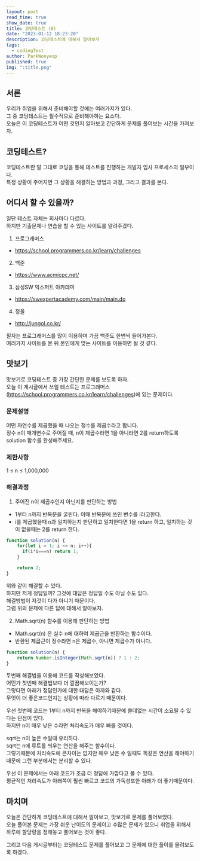 ```yaml
---
layout: post
read_time: true
show_date: true
title: 코딩테스트 (0)
date: "2023-01-12 18:23:20"
description: 코딩테스트에 대해서 알아보자
tags:
  - codingTest
author: ParkWonyeop
published: true
img: ":title.png"
---
```

## 서론

우리가 취업을 위해서 준비해야할 것에는 여러가지가 있다.  
그 중 코딩테스트는 필수적으로 준비해야하는 요소다.  
오늘은 이 코딩테스트가 어떤 것인지 알아보고 간단하게 문제를 풀어보는 시간을 가져보자.  

## 코딩테스트?

코딩테스트란 말 그대로 코딩을 통해 테스트를 진행하는 개발자 입사 프로세스의 일부이다.  
특정 상황이 주어지면 그 상황을 해결하는 방법과 과정, 그리고 결과를 본다.  

## 어디서 할 수 있을까?

일단 테스트 자체는 회사마다 다르다.  
하지만 기출문제나 연습을 할 수 있는 사이트를 알려주겠다.  

1. 프로그래머스  
- https://school.programmers.co.kr/learn/challenges  

2. 백준
- https://www.acmicpc.net/  

3. 삼성SW 익스퍼트 아카데미
- https://swexpertacademy.com/main/main.do  

4. 정올
- http://jungol.co.kr/  

필자는 프로그래머스를 많이 이용하며 가끔 백준도 한번씩 들어가본다.  
여러가지 사이트를 본 뒤 본인에게 맞는 사이트를 이용하면 될 것 같다.  

## 맛보기

맛보기로 코딩테스트 중 가장 간단한 문제를 보도록 하자.  
오늘 이 게시글에서 쓰일 테스트는 프로그래머스(https://school.programmers.co.kr/learn/challenges)에 있는 문제이다.  

### 문제설명

어떤 자연수를 제곱했을 때 나오는 정수를 제곱수라고 합니다.  
정수 n이 매개변수로 주어질 때, n이 제곱수라면 1을 아니라면 2를 return하도록 solution 함수를 완성해주세요.  

### 제한사항

1 ≤ n ≤ 1,000,000

### 해결과정

1. 주어진 n이 제곱수인지 아닌지를 판단하는 방법
- 1부터 n까지 반복문을 굴린다. 이때 반복문에 쓰인 변수를 i라고한다.  
- i를 제곱했을때 n과 일치하는지 판단하고 일치한다면 1을 return 하고, 일치하는 것이 없을때는 2를 return 한다.  

```javascript
function solution(n) {
    for(let i = 1; i <= n; i++){
      if(i*i===n) return 1;
    }

    return 2;
}
```

위와 같이 해결할 수 있다.  
하지만 저게 정답일까?
그것에 대답은 정답일 수도 아닐 수도 있다.  
해결방법이 저것이 다가 아니기 때문이다.  
그럼 위의 문제에 다른 답에 대해서 알아보자.  

2. Math.sqrt(n) 함수를 이용해 판단하는 방법
- Math.sqrt(n) 은 실수 n에 대하여 제곱근을 반환하는 함수이다.  
- 반환된 제곱근이 정수라면 n은 제곱수, 아니면 제곱수가 아니다.  

```javascript
function solution(n) {
    return Number.isInteger(Math.sqrt(n)) ? 1 : 2;
}
```

두번째 해결법을 이용해 코드를 작성해보았다.  
어떤가 첫번째 해결법보다 더 깔끔해보이는가?  
그렇다면 아래가 정답인가에 대한 대답은 아까와 같다.  
무엇이 더 좋은코드인지는 상황에 따라 다르기 때문이다.  

우선 첫번째 코드는 1부터 n까지 반복을 해야하기때문에 쓸데없는 시간이 소요될 수 있다는 단점이 있다.  
하지만 n이 매우 낮은 수라면 처리속도가 매우 빠를 것이다.  

sqrt는 n이 높은 수일때 유리하다.  
sqrt는 n에 루트를 씌우는 연산을 해주는 함수이다.  
그렇기때문에 처리속도에 큰차이는 없지만 매우 낮은 수 일때도 똑같은 연산을 해야하기때문에 그런 부분에서는 분리할 수 있다.  

우선 이 문제에서는 아래 코드가 조금 더 정답에 가깝다고 볼 수 있다.  
평균적인 처리속도가 아래쪽이 훨씬 빠르고 코드의 가독성또한 아래가 더 좋기때문이다.  

## 마치며

오늘은 간단하게 코딩테스트에 대해서 알아보고, 맛보기로 문제를 풀어보았다.  
오늘 풀어본 문제는 가장 쉬운 난이도의 문제이고 수많은 문제가 있으니 취업을 위해서 하루에 할당량을 정해놓고 풀어보는 것이 좋다.  

그리고 다음 게시글부터는 코딩테스트 문제를 풀어보고 그 문제에 대한 풀이를 올려보도록 하겠다.  
